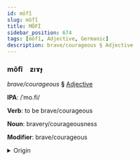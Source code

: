 ```yaml
---
id: môfî
slug: môfî
title: MÔFÎ
sidebar_position: 674
tags: [môfî, Adjective, Germanic]
description: brave/courageous § Adjective
---
```


### môfî&emsp;<span kind="abugida">ƶıɤɟ</span>

*brave/courageous* **§** [Adjective](../../tags/Adjective)

**IPA**: /ˈmo.fi/

**Verb**: to be brave/courageous

**Noun**: bravery/courageousness

**Modifier**: brave/courageous

<details>
    <summary>Origin</summary>
    Danish modig [ˈmoːði]<br/>
    <em>Germanic Language Family</em>
</details>